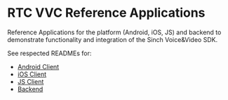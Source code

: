 # RTC VVC Reference Applications

Reference Applications for the platform (Android, iOS, JS) and backend to demonstrate functionality and integration of the Sinch Voice&Video SDK.

See respected READMEs for:
- [Android Client](./android/README.md)
- [iOS Client](./ios/README.md)
- [JS Client](./js/README.md)
- [Backend](./backend/README.md)